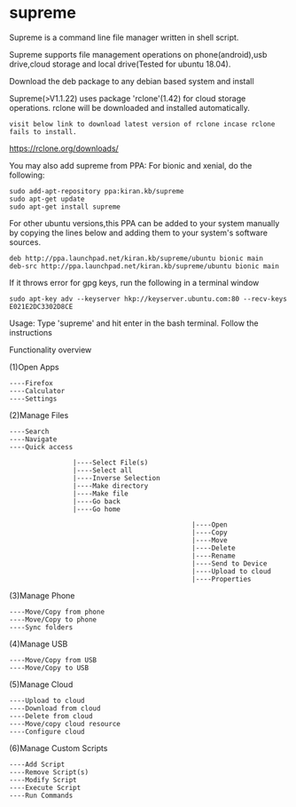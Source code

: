 # supreme
Supreme is a command line file manager written in shell script.

Supreme supports file management operations on phone(android),usb drive,cloud storage and local drive(Tested for ubuntu 18.04).

Download the deb package to any debian based system and install

Supreme(>V1.1.22) uses package 'rclone'(1.42) for cloud storage operations.  rclone will be downloaded and installed automatically.

    visit below link to download latest version of rclone incase rclone fails to install. 
  https://rclone.org/downloads/ 

You may also add supreme from PPA:
For bionic and xenial, do the following:

    sudo add-apt-repository ppa:kiran.kb/supreme
    sudo apt-get update
    sudo apt-get install supreme
    
 For other ubuntu versions,this PPA can be added to your system manually by copying the lines below and adding them to your system's software sources.

    deb http://ppa.launchpad.net/kiran.kb/supreme/ubuntu bionic main 
    deb-src http://ppa.launchpad.net/kiran.kb/supreme/ubuntu bionic main
    
   If it throws error for gpg keys, run the following in a terminal window
   
    sudo apt-key adv --keyserver hkp://keyserver.ubuntu.com:80 --recv-keys E021E2DC3302D8CE

Usage: Type 'supreme' and hit enter in the bash terminal. Follow the instructions

Functionality overview

(1)Open Apps  


    ----Firefox                                  
    ----Calculator          
    ----Settings               
    
(2)Manage Files   


    ----Search                        
    ----Navigate                
    ----Quick access         
    
                    |----Select File(s)
                    |----Select all
                    |----Inverse Selection
                    |----Make directory
                    |----Make file
                    |----Go back
                    |----Go home
                                                 
                                                  |----Open
                                                  |----Copy
                                                  |----Move
                                                  |----Delete
                                                  |----Rename
                                                  |----Send to Device
                                                  |----Upload to cloud
                                                  |----Properties


(3)Manage Phone    


    ----Move/Copy from phone          
    ----Move/Copy to phone            
    ----Sync folders                          
    
(4)Manage USB 


    ----Move/Copy from USB        
    ----Move/Copy to USB  
  
 (5)Manage Cloud
 
    ----Upload to cloud
    ----Download from cloud
    ----Delete from cloud
    ----Move/copy cloud resource
    ----Configure cloud
    
 (6)Manage Custom Scripts
 
    ----Add Script
    ----Remove Script(s)
    ----Modify Script
    ----Execute Script
    ----Run Commands
